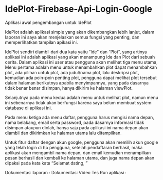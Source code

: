 # IdePlot-Firebase-Api-Login-Google
Aplikasi awal pengembangan untuk IdePlot

IdePlot adalah aplikasi simple yang akan dikembangkan lebih lanjut, dalam laporan ini saya akan menjelaskan semua fungsi yang penting, dan memperlihatkan tampilan apikasi ini.

IdePlot sendiri diambil dari dua kata yaitu “Ide” dan “Plot”, yang artinya aplikasi ini adalah aplikasi yang akan menampung Ide dan Plot dari sebuah cerita. Dalam aplikasi ini user atau pengguna akan melihat tiga menu utama, Menu pertama adalah menu untuk menambahkan plot dapat menambahkan plot, ada pilihan untuk plot, ada judul/nama plot, lalu deskripsi plot, kemudian ada poin-poin penting plot, pengguna dapat melihat plot tersebut dalam halaman berikutnya apabila menyimpannya, yang pada dasarnya tidak benar benar disimpan, hanya dikirim ke halaman viewPlot.

Selanjutnya pada menu kedua adalah menu untuk melihat plot, namun menu ini sebenarnya tidak akan berfungsi karena saya belum membuat system database di aplikasi ini.

Pada menu ketiga ada menu daftar, pengguna harus mengisi nama depan, nama belakang, email serta password, pada dasarnya informasi tidak disimpan ataupun diolah, hanya saja pada aplikasi ini nama depan akan diambil dan dikirimkan ke halaman utama lalu ditampilkan.

Untuk fitur daftar dengan akun google, pengguna akan memilih akun google yang telah login di hp pengguna, setelah pendaftaran berhasil, maka aplikasi akan mengambil nama depan, dan email kemudian menampilkan pesan berhasil dan kembali ke halaman utama, dan juga nama depan akan dipakai pada kata kata “Selamat dating, <nama pengguna>”

Dokumentasi laporan : 
Dokumentasi Video Tes Run aplikasi :
